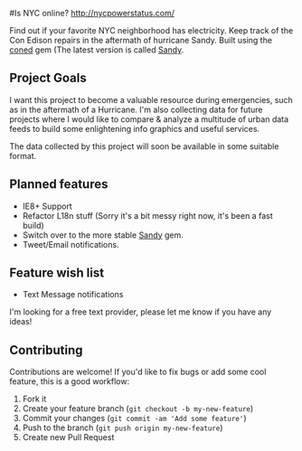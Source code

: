 #Is NYC online?
http://nycpowerstatus.com/

Find out if your favorite NYC neighborhood has electricity. Keep track of the Con Edison repairs in the aftermath of hurricane Sandy.
Built using the [coned](https://github.com/ckundo/coned) gem (The latest version is called [Sandy](https://github.com/ckundo/sandy).

## Project Goals
I want this project to become a valuable resource during emergencies, such as in the aftermath of a Hurricane. I'm also collecting data for future projects where I would like to compare & analyze a multitude of urban data feeds to build some enlightening info graphics and useful services. 

The data collected by this project will soon be available in some suitable format.

## Planned features
* IE8+ Support
* Refactor L18n stuff (Sorry it's a bit messy right now, it's been a fast build)
* Switch over to the more stable [Sandy](https://github.com/ckundo/sandy) gem.
* Tweet/Email notifications.

## Feature wish list
* Text Message notifications

I'm looking for a free text provider, please let me know if you have any ideas!

## Contributing

Contributions are welcome! If you'd like to fix bugs or add some cool feature, this is a good workflow:

1. Fork it
2. Create your feature branch (`git checkout -b my-new-feature`)
3. Commit your changes (`git commit -am 'Add some feature'`)
4. Push to the branch (`git push origin my-new-feature`)
5. Create new Pull Request
